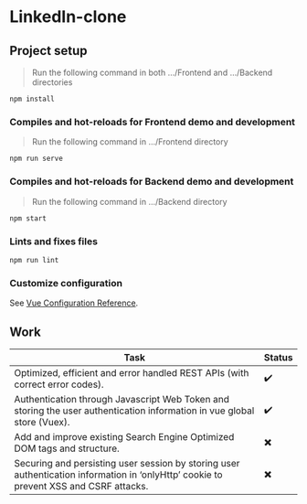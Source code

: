 # LinkedIn-clone

## Project setup
> Run the following command in both .../Frontend and .../Backend directories

```
npm install
```

### Compiles and hot-reloads for Frontend demo and development

> Run the following command in .../Frontend directory
```
npm run serve
```

### Compiles and hot-reloads for Backend demo and development

> Run the following command in .../Backend directory
```
npm start
```

### Lints and fixes files
```
npm run lint
```

### Customize configuration
See [Vue Configuration Reference](https://cli.vuejs.org/config/).

## Work

Task | Status
---- | ----
Optimized, efficient and error handled REST APIs (with correct error codes). | :heavy_check_mark:
Authentication through Javascript Web Token and storing the user authentication information in vue global store (Vuex). | :heavy_check_mark:
Add and improve existing Search Engine Optimized DOM tags and structure. | :heavy_multiplication_x:
Securing and persisting user session by storing user authentication information in ‘onlyHttp’ cookie to prevent XSS and CSRF attacks. | :heavy_multiplication_x: